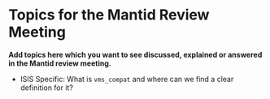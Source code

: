 # Topics for the Mantid Review Meeting

**Add topics here which you want to see discussed, explained or answered in the Mantid review meeting.**

* ISIS Specific: What is `vms_compat` and where can we find a clear definition for it?



